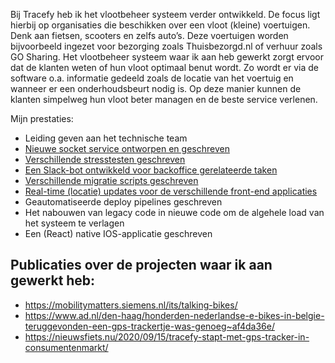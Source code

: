Bij Tracefy heb ik het vlootbeheer systeem verder ontwikkeld. De focus ligt hierbij op organisaties die beschikken over een vloot (kleine) voertuigen. Denk aan fietsen, scooters en zelfs auto’s. Deze voertuigen worden bijvoorbeeld ingezet voor bezorging zoals Thuisbezorgd.nl of verhuur zoals GO Sharing. Het vlootbeheer systeem waar ik aan heb gewerkt zorgt ervoor dat de klanten weten of hun vloot optimaal benut wordt. Zo wordt er via de software o.a. informatie gedeeld zoals de locatie van het voertuig en wanneer er een onderhoudsbeurt nodig is. Op deze manier kunnen de klanten simpelweg hun vloot beter managen en de beste service verlenen.

Mijn prestaties:
- Leiding geven aan het technische team
- [Nieuwe socket service ontworpen en geschreven](project/tracefy/socket-service)
- [Verschillende stresstesten geschreven](project/tracefy/socket-service)
- [Een Slack-bot ontwikkeld voor backoffice gerelateerde taken](project/tracefy/slack-bot)
- [Verschillende migratie scripts geschreven](project/tracefy/migration)
- [Real-time (locatie) updates voor de verschillende front-end applicaties](project/tracefy/realtime-updates)
- Geautomatiseerde deploy pipelines geschreven
- Het nabouwen van legacy code in nieuwe code om de algehele load van het systeem te verlagen
- Een (React) native IOS-applicatie geschreven

## Publicaties over de projecten waar ik aan gewerkt heb:
- https://mobilitymatters.siemens.nl/its/talking-bikes/
- https://www.ad.nl/den-haag/honderden-nederlandse-e-bikes-in-belgie-teruggevonden-een-gps-trackertje-was-genoeg~af4da36e/
- https://nieuwsfiets.nu/2020/09/15/tracefy-stapt-met-gps-tracker-in-consumentenmarkt/